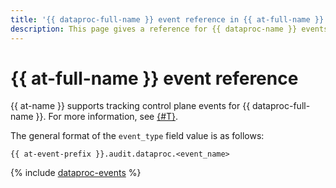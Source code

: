 ```yaml
---
title: '{{ dataproc-full-name }} event reference in {{ at-full-name }}'
description: This page gives a reference for {{ dataproc-name }} events tracked in {{ at-name }}.
---
```


# {{ at-full-name }} event reference

{{ at-name }} supports tracking control plane events for {{ dataproc-full-name }}. For more information, see [{#T}](../audit-trails/concepts/format.md).

The general format of the `event_type` field value is as follows:

```text
{{ at-event-prefix }}.audit.dataproc.<event_name>
```

{% include [dataproc-events](../_includes/audit-trails/events/dataproc-events.md) %}
